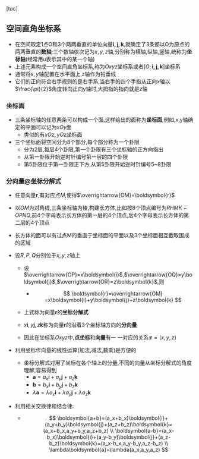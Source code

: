 [toc]



## 空间直角坐标系

- 在空间取定1点O和3个两两垂直的单位向量$\boldsymbol{i,j,k}$,就确定了3条都以O为原点的两两垂直的**数轴**;三个数轴依次记为$x,y,z$轴,分别称为横轴,纵轴,竖轴,统称为**坐标轴**(经常用$u$表示其中的某一个轴)
- 上述元素构成一个空间直角坐标系,称为$Oxyz$坐标系或者$[O;\boldsymbol{i,j,k}]$坐标系
- 通常将${x,y}$轴配置在水平面上,z轴作为铅垂线
- 它们的正向符合右手规则的是右手系,当右手的四个手指从正向$x$轴以$\frac{\pi}{2}$角度转向正向y轴时,大拇指的指向就是$z$轴

### 坐标面

- 三条坐标轴的任意两条可以构成一个面,这样给出的面称为**坐标面**,例如,x,y轴确定的平面可以记为$xOy$面
  - 类似的有$xOz,yOz$坐标面
- 三个坐标面将空间分为8个部分,每个部分称为一个卦限
  - 分为2层,每层4个卦限,第一个卦限有三个坐标轴的正方向指出
  - 从第一卦限开始逆时针编号第一层的四个卦限
  - 第5卦限位于第一卦限正下方,从第5卦限开始逆时针编号5~8卦限

### 分向量@坐标分解式

- 任意向量$\boldsymbol{r}$,有对应点$M$,使得$\overrightarrow{OM}=\boldsymbol{r}$

- 以$OM$为对角线,三条坐标轴为棱,构建长方体,比如按8个顶点编号为$RHMK-OPNQ$,前4个字母表示长方体的第一层的4个顶点,后4个字母表示长方体的第二层的4个顶点

- 长方体的面可以有过点M的垂直于坐标面的平面以及3个坐标面相互截取围成的区域

- 设$R,P,Q$分别位于$x,y,z$轴上

  - 设$\overrightarrow{OP}=x\boldsymbol{i}$,$\overrightarrow{OQ}=y\boldsymbol{j}$,$\overrightarrow{OR}=z\boldsymbol{k}$,则

    - $$
      \boldsymbol{r}=\overrightarrow{OM}
      =x\boldsymbol{i}+y\boldsymbol{j}+z\boldsymbol{k}
      $$

  - 上式称为向量$\boldsymbol{r}$的**坐标分解式**

  - $x\boldsymbol{i},y\boldsymbol{j},z\boldsymbol{k}$称为向量$\boldsymbol{r}$的沿着3个坐标轴方向的**分向量**

  - 因此在坐标系$Oxyz$中,**点坐标**和**向量**有一 一对应的关系:$\boldsymbol{r}=(x,y,z)$

- 利用坐标作向量的线性运算(加法,减法,数乘)是方便的

  - 坐标分解式对用了坐标在各个轴上的分量,不同的向量从坐标分解式的角度理解,容易得到
    - $\boldsymbol{a}=a_x\boldsymbol{i}+a_y\boldsymbol{j}+a_z\boldsymbol{k}$
    - $\boldsymbol{b}=b_x\boldsymbol{i}+b_y\boldsymbol{j}+b_z\boldsymbol{k}$
    - $\lambda\boldsymbol{a}=\lambda a_x\boldsymbol{i}+\lambda a_y\boldsymbol{j}+\lambda a_z\boldsymbol{k}$

- 利用相关交换律和结合律:

  - $$
    \boldsymbol{a+b}=(a_x+b_x)\boldsymbol{i}+(a_y+b_y)\boldsymbol{j}+(a_z+b_z)\boldsymbol{k}=(a_x+b_x,a_y+b_y,a_z+b_z)
    \\
    \boldsymbol{a-b}=(a_x-b_x)\boldsymbol{i}+(a_y-b_y)\boldsymbol{j}+(a_z-b_z)\boldsymbol{k}=(a_x-b_x,a_y-b_y,a_z-b_z)
    \\
    \lambda\boldsymbol{a}=\lambda(a_x,a_y,a_z)
    $$

    

